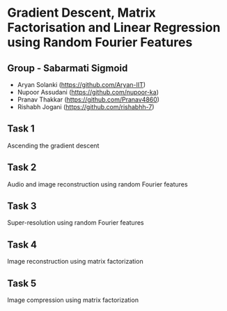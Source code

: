 # Gradient Descent, Matrix Factorisation and Linear Regression using Random Fourier Features

## Group - Sabarmati Sigmoid
- Aryan Solanki (https://github.com/Aryan-IIT)
- Nupoor Assudani (https://github.com/nupoor-ka)
- Pranav Thakkar (https://github.com/Pranav4860)
- Rishabh Jogani (https://github.com/rishabhh-7)

## Task 1
Ascending the gradient descent

## Task 2
Audio and image reconstruction using random Fourier features

## Task 3
Super-resolution using random Fourier features

## Task 4
Image reconstruction using matrix factorization

## Task 5
Image compression using matrix factorization
